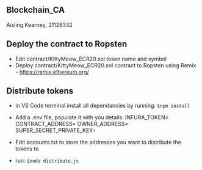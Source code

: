 ## Blockchain_CA ##
Aisling Kearney, 21128332

## Deploy the contract to Ropsten ##
- Edit contract/KittyMeow_ECR20.sol token name and symbol
- Deploy contract/KittyMeow_ECR20.sol contract to Ropsten using Remix - https://remix.ethereum.org/

## Distribute tokens ##
- in VS Code terminal install all dependancies by running:
```$npm install```
- Add a .env file, populate it with you details:
INFURA_TOKEN=
CONTRACT_ADDRESS=
OWNER_ADDRESS=
SUPER_SECRET_PRIVATE_KEY=

- Edit accounts.txt to store the addresses you want to distribute the tokens to

- run:
```$node distribute.js```
